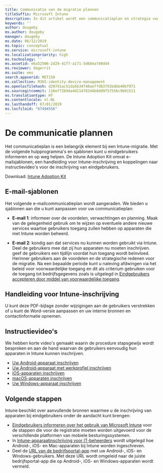 ```yaml
---
title: Communicatie van de migratie plannen
titleSuffix: Microsoft Intune
description: In dit artikel wordt een communicatieplan en strategie voor migraties voorgesteld die u kunt gebruiken bij het migreren naar Microsoft Intune.
keywords: ''
author: dougeby
ms.author: dougeby
manager: dougeby
ms.date: 06/12/2019
ms.topic: conceptual
ms.service: microsoft-intune
ms.localizationpriority: high
ms.technology: ''
ms.assetid: e6a52506-2d29-41f7-a171-5d684a740dd4
ms.reviewer: dagerrit
ms.suite: ems
search.appverid: MET150
ms.collection: M365-identity-device-management
ms.openlocfilehash: d207d1ac51da5b34f48aeffd83791bdbb40bf971
ms.sourcegitcommit: 116ef72b9da4d114782d4b8dd9f57556c9b01511
ms.translationtype: HT
ms.contentlocale: nl-NL
ms.lasthandoff: 07/01/2019
ms.locfileid: "67494556"
---
```

# <a name="plan-communications"></a>De communicatie plannen 
Het communicatieplan is een belangrijk element bij een Intune-migratie. Met de volgende hulpprogramma's en sjablonen kunt u eindgebruikers informeren en op weg helpen. De Intune Adoption Kit omvat e-mailsjablonen, een handleiding voor Intune-inschrijving en koppelingen naar instructievideo's voor de inschrijving van eindgebruikers.  

Download:  [Intune Adoption Kit](https://aka.ms/IntuneAdoptionKit)

## <a name="email-templates"></a>E-mail-sjablonen 
Het volgende e-mailcommunicatieplan wordt aangeraden. We bieden u sjablonen aan die u kunt aanpassen voor uw communicatieplan:
- **E-mail 1**: informeer over de voordelen, verwachtingen en planning. Maak van de gelegenheid gebruik om te wijzen op eventuele andere nieuwe services waartoe gebruikers toegang zullen hebben op apparaten die met Intune worden beheerd. 

- **E-mail 2**: kondig aan dat services nu kunnen worden gebruikt via Intune. Deel de gebruikers mee dat zij hun apparaten nu moeten inschrijven.  geef de gebruikers een tijdlijn voordat hun toegang wordt beïnvloed. Herinner gebruikers aan de voordelen en de strategische redenen voor de migratie.
Na een bepaalde periode kunt u naleving afdwingen via het beleid voor voorwaardelijke toegang en dit als criterium gebruiken voor de toegang tot bedrijfsgegevens zoals is uitgelegd in [Eindgebruikers accepteren door middel van voorwaardelijke toegang](migration-guide-drive-adoption.md).

## <a name="intune-enrollment-guide"></a>Handleiding voor Intune-inschrijving 
U kunt deze PDF-bijlage zonder wijzigingen aan de gebruikers verstrekken of u kunt de Word-versie aanpassen en uw interne bronnen en contactinformatie opnemen.

## <a name="instructional-videos"></a>Instructievideo's
We hebben korte video's gemaakt waarin de procedure stapsgewijs wordt besproken en aan de hand waarvan de gebruikers eenvoudig hun apparaten in Intune kunnen inschrijven.
- [Uw Android-apparaat inschrijven](https://www.youtube.com/watch?v=k0Q_sGLSx6o&t=1s)
- [Uw Android-apparaat met werkprofiel inschrijven](https://www.youtube.com/watch?v=9Dl8HsGk4tI&t=3s)
- [iOS-apparaten inschrijven](https://www.youtube.com/watch?v=mJyv6YcHi7c)
- [macOS-apparaten inschrijven](https://www.youtube.com/watch?v=Pa2pfhwq_yk)
- [Uw Windows-apparaat inschrijven](https://www.youtube.com/watch?v=TKQxEckBHiE)

## <a name="next-steps"></a>Volgende stappen
Intune beschikt over aanvullende bronnen waarmee u de inschrijving van apparaten bij eindgebruikers onder de aandacht kunt brengen:
- [Eindgebruikers informeren over het gebruik van Microsoft Intune](https://docs.microsoft.com/intune/end-user-educate) voor de stappen die voor de registratie moeten worden uitgevoerd voor de verschillende platformen van mobiele besturingssystemen. 
- In [Intune-apparaatinschrijving voor IT-beheerders](https://docs.microsoft.com/intune/device-enrollment) wordt uitgelegd hoe Android-, iOS- en Mac-apparaten bij Intune worden ingeschreven.
- Deel de [URL van de bedrijfsportal-app](http://go.microsoft.com/fwlink/?LinkID=396941) met uw Android-, iOS- en Windows-gebruikers. Met deze URL wordt omgeleid naar de juiste bedrijfsportal-app die op Android-, iOS- en Windows-apparaten wordt vermeld.
